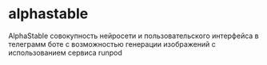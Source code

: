 # alphastable
AlphaStable совокупность нейросети и пользовательского интерфейса в телеграмм боте с возможностью генерации изображений с использованием сервиса runpod
